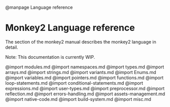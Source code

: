 
@manpage Language reference

# Monkey2 Language reference

The section of the monkey2 manual describes the monkey2 language in detail.

Note: This documentation is currently WIP.

@import modules.md
@import namespaces.md
@import types.md
@import arrays.md
@import strings.md
@import variants.md
@import Enums.md
@import variables.md
@import pointers.md
@import functions.md
@import loop-statements.md
@import conditional-statements.md
@import expressions.md
@import user-types.md
@import preprocessor.md
@import reflection.md
@import errors-handling.md
@import assets-management.md
@import native-code.md
@import build-system.md
@import misc.md
